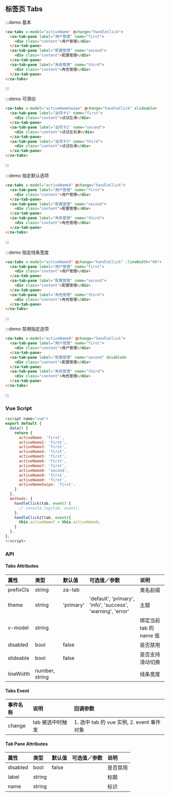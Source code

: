 ## 标签页 Tabs

:::demo 基本

```html
<za-tabs v-model="activeName" @change="handleClick">
  <za-tab-pane label="用户管理" name="first">
    <div class="content">用户管理</div>
  </za-tab-pane>
  <za-tab-pane label="配置管理" name="second">
    <div class="content">配置管理</div>
  </za-tab-pane>
  <za-tab-pane label="角色管理" name="third">
    <div class="content">角色管理</div>
  </za-tab-pane>
</za-tabs>
```

:::

:::demo 可滑动

```html
<za-tabs v-model="activeNameSwipe" @change="handleClick" slideable>
  <za-tab-pane label="选项卡1" name="first">
    <div class="content">试试左滑</div>
  </za-tab-pane>
  <za-tab-pane label="选项卡2" name="second">
    <div class="content">试试左右滑</div>
  </za-tab-pane>
  <za-tab-pane label="选项卡3" name="third">
    <div class="content">试试右滑</div>
  </za-tab-pane>
</za-tabs>
```

:::

:::demo 指定默认选项

```html
<za-tabs v-model="activeName8" @change="handleClick">
  <za-tab-pane label="用户管理" name="first">
    <div class="content">用户管理</div>
  </za-tab-pane>
  <za-tab-pane label="配置管理" name="second">
    <div class="content">配置管理</div>
  </za-tab-pane>
  <za-tab-pane label="角色管理" name="third">
    <div class="content">角色管理</div>
  </za-tab-pane>
</za-tabs>
```

:::

:::demo 指定线条宽度

```html
<za-tabs v-model="activeName9" @change="handleClick" :lineWidth="60">
  <za-tab-pane label="用户管理" name="first">
    <div class="content">用户管理</div>
  </za-tab-pane>
  <za-tab-pane label="配置管理" name="second">
    <div class="content">配置管理</div>
  </za-tab-pane>
  <za-tab-pane label="角色管理" name="third">
    <div class="content">角色管理</div>
  </za-tab-pane>
</za-tabs>
```

:::

:::demo 禁用指定选项

```html
<za-tabs v-model="activeName0" @change="handleClick">
  <za-tab-pane label="用户管理" name="first">
    <div class="content">用户管理</div>
  </za-tab-pane>
  <za-tab-pane label="配置管理" name="second" disabled>
    <div class="content">配置管理</div>
  </za-tab-pane>
  <za-tab-pane label="角色管理" name="third">
    <div class="content">角色管理</div>
  </za-tab-pane>
</za-tabs>
```

:::

### Vue Script

```javascript
<script name="vue">
export default {
  data() {
    return {
      activeName: 'first',
      activeName2: 'first',
      activeName3: 'first',
      activeName4: 'first',
      activeName5: 'first',
      activeName6: 'first',
      activeName7: 'first',
      activeName8: 'second',
      activeName9: 'first',
      activeName0: 'first',
      activeNameSwipe: 'first',
    }
  },
  methods: {
    handleClick(tab, event) {
      // console.log(tab, event);
    },
    handleClick2(tab, event){
      this.activeName7 = this.activeName6;
    }
  },
};
</script>
```

### API

#### Tabs Attributes

| 属性      | 类型           | 默认值    | 可选值／参数                                                | 说明                    |
| :-------- | :------------- | :-------- | :---------------------------------------------------------- | :---------------------- |
| prefixCls | string         | za-tab    |                                                             | 类名前缀                |
| theme     | string         | 'primary' | 'default', 'primary', 'info', 'success', 'warning', 'error' | 主题                    |
| v-model   | string         |           |                                                             | 绑定当前 tab 的 name 值 |
| disabled  | bool           | false     |                                                             | 是否禁用                |
| slideable  | bool           | false     |                                                             | 是否支持滑动切换        |
| lineWidth | number, string |           |                                                             | 线条宽度                |

#### Tabs Event

| 事件名称 | 说明             | 回调参数                                   |
| :------- | :--------------- | :----------------------------------------- |
| change   | tab 被选中时触发 | 1. 选中 tab 的 vue 实例, 2. event 事件对象 |

#### Tab Pane Attributes

| 属性     | 类型   | 默认值 | 可选值／参数 | 说明     |
| :------- | :----- | :----- | :----------- | :------- |
| disabled | bool   | false  |              | 是否禁用 |
| label    | string |        |              | 标题     |
| name     | string |        |              | 标识     |
